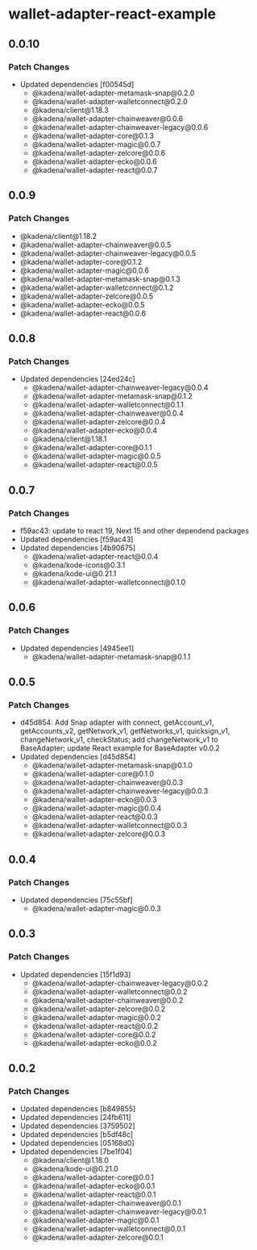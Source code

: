 # wallet-adapter-react-example

## 0.0.10

### Patch Changes

- Updated dependencies \[f00545d]
  - @kadena/wallet-adapter-metamask-snap\@0.2.0
  - @kadena/wallet-adapter-walletconnect\@0.2.0
  - @kadena/client\@1.18.3
  - @kadena/wallet-adapter-chainweaver\@0.0.6
  - @kadena/wallet-adapter-chainweaver-legacy\@0.0.6
  - @kadena/wallet-adapter-core\@0.1.3
  - @kadena/wallet-adapter-magic\@0.0.7
  - @kadena/wallet-adapter-zelcore\@0.0.6
  - @kadena/wallet-adapter-ecko\@0.0.6
  - @kadena/wallet-adapter-react\@0.0.7

## 0.0.9

### Patch Changes

- @kadena/client\@1.18.2
- @kadena/wallet-adapter-chainweaver\@0.0.5
- @kadena/wallet-adapter-chainweaver-legacy\@0.0.5
- @kadena/wallet-adapter-core\@0.1.2
- @kadena/wallet-adapter-magic\@0.0.6
- @kadena/wallet-adapter-metamask-snap\@0.1.3
- @kadena/wallet-adapter-walletconnect\@0.1.2
- @kadena/wallet-adapter-zelcore\@0.0.5
- @kadena/wallet-adapter-ecko\@0.0.5
- @kadena/wallet-adapter-react\@0.0.6

## 0.0.8

### Patch Changes

- Updated dependencies \[24ed24c]
  - @kadena/wallet-adapter-chainweaver-legacy\@0.0.4
  - @kadena/wallet-adapter-metamask-snap\@0.1.2
  - @kadena/wallet-adapter-walletconnect\@0.1.1
  - @kadena/wallet-adapter-chainweaver\@0.0.4
  - @kadena/wallet-adapter-zelcore\@0.0.4
  - @kadena/wallet-adapter-ecko\@0.0.4
  - @kadena/client\@1.18.1
  - @kadena/wallet-adapter-core\@0.1.1
  - @kadena/wallet-adapter-magic\@0.0.5
  - @kadena/wallet-adapter-react\@0.0.5

## 0.0.7

### Patch Changes

- f59ac43: update to react 19, Next 15 and other dependend packages
- Updated dependencies \[f59ac43]
- Updated dependencies \[4b90675]
  - @kadena/wallet-adapter-react\@0.0.4
  - @kadena/kode-icons\@0.3.1
  - @kadena/kode-ui\@0.21.1
  - @kadena/wallet-adapter-walletconnect\@0.1.0

## 0.0.6

### Patch Changes

- Updated dependencies \[4945ee1]
  - @kadena/wallet-adapter-metamask-snap\@0.1.1

## 0.0.5

### Patch Changes

- d45d854: Add Snap adapter with connect, getAccount_v1, getAccounts_v2,
  getNetwork_v1, getNetworks_v1, quicksign_v1, changeNetwork_v1, checkStatus;
  add changeNetwork_v1 to BaseAdapter; update React example for BaseAdapter
  v0.0.2
- Updated dependencies \[d45d854]
  - @kadena/wallet-adapter-metamask-snap\@0.1.0
  - @kadena/wallet-adapter-core\@0.1.0
  - @kadena/wallet-adapter-chainweaver\@0.0.3
  - @kadena/wallet-adapter-chainweaver-legacy\@0.0.3
  - @kadena/wallet-adapter-ecko\@0.0.3
  - @kadena/wallet-adapter-magic\@0.0.4
  - @kadena/wallet-adapter-react\@0.0.3
  - @kadena/wallet-adapter-walletconnect\@0.0.3
  - @kadena/wallet-adapter-zelcore\@0.0.3

## 0.0.4

### Patch Changes

- Updated dependencies \[75c55bf]
  - @kadena/wallet-adapter-magic\@0.0.3

## 0.0.3

### Patch Changes

- Updated dependencies \[15f1d93]
  - @kadena/wallet-adapter-chainweaver-legacy\@0.0.2
  - @kadena/wallet-adapter-walletconnect\@0.0.2
  - @kadena/wallet-adapter-chainweaver\@0.0.2
  - @kadena/wallet-adapter-zelcore\@0.0.2
  - @kadena/wallet-adapter-magic\@0.0.2
  - @kadena/wallet-adapter-react\@0.0.2
  - @kadena/wallet-adapter-core\@0.0.2
  - @kadena/wallet-adapter-ecko\@0.0.2

## 0.0.2

### Patch Changes

- Updated dependencies \[b849855]
- Updated dependencies \[24fb611]
- Updated dependencies \[3759502]
- Updated dependencies \[b5df48c]
- Updated dependencies \[05168d0]
- Updated dependencies \[7be1f04]
  - @kadena/client\@1.18.0
  - @kadena/kode-ui\@0.21.0
  - @kadena/wallet-adapter-core\@0.0.1
  - @kadena/wallet-adapter-ecko\@0.0.1
  - @kadena/wallet-adapter-react\@0.0.1
  - @kadena/wallet-adapter-chainweaver\@0.0.1
  - @kadena/wallet-adapter-chainweaver-legacy\@0.0.1
  - @kadena/wallet-adapter-magic\@0.0.1
  - @kadena/wallet-adapter-walletconnect\@0.0.1
  - @kadena/wallet-adapter-zelcore\@0.0.1
